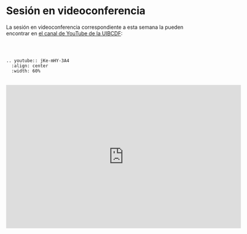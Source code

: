 # Sesión en videoconferencia

La sesión en videoconferencia correspondiente a esta semana la pueden encontrar en [el canal de
YouTube de la UIBCDF](https://www.youtube.com/@uibcdf):

<br>

```{eval-rst}

.. youtube:: jKe-mHY-3A4
  :align: center
  :width: 60%

```
<br>

<div align="center">
<iframe id="player" type="text/html" width="640" height="390"
src="https://www.youtube.com/embed/jKe-mHY-3A4?enablejsapi=1&origin=https://www.uibcdf.org"
frameborder="0">
</iframe>
</div>
